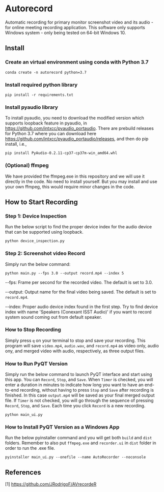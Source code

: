 # Autorecord
Automatic recording for primary monitor screenshot video and its audio - for online meeting recording application. This software only supports Windows system - only being tested on 64-bit Windows 10.

## Install

### Create an virtual environment using conda with Python 3.7
```
conda create -n autorecord python=3.7
```

### Install required python library
```
pip install -r requirements.txt
```

### Install pyaudio library

To install pyaudio, you need to download the modified version which supports loopback feature in pyaudio, in https://github.com/intxcc/pyaudio_portaudio. There are prebuild releases for Python 3.7 where you can download here https://github.com/intxcc/pyaudio_portaudio/releases, and then do pip install, i.e.,
```
pip install PyAudio-0.2.11-cp37-cp37m-win_amd64.whl
```

### (Optional) ffmpeg

We have provided the ffmpeg.exe in this repository and we will use it directly in the code. No need to install yourself. But you may install and use your own ffmpeg, this would require minor changes in the code.

## How to Start Recording

### Step 1: Device Inspection
Run the below script to find the proper device index for the audio device that can be supported using loopback.

```
python device_inspection.py
```

### Step 2: Screenshot video Record

Simply run the below command:

```
python main.py --fps 3.0 --output record.mp4 --index 5
```

--fps: Frame per second for the recorded video. The default is set to 3.0.

--output: Output name for the final video being saved. The default is set to `record.mp4`.

--index: Proper audio device index found in the first step. Try to find device index with name 'Speakers (Conexant ISST Audio)' if you want to record system sound coming out from default speaker.

### How to Stop Recording

Simply press `q` on your terminal to stop and save your recording. This program will save `video.mp4`, `audio.wav`, and `record.mp4` as video only, audio ony, and merged video with audio, respectively, as three output files.

### How to Run PyQT Version

Simply run the below command to launch PyQT interface and start using this app. You can `Record`, `Stop`, and `Save`. When `Timer` is checked, you will enter a duration in minutes to indicate how long you want to have an end-to-end recording, without having to press `Stop` and `Save` after recording is finished. In this case `output.mp4` will be saved as your final merged output file. If `Timer` is not checked, you will go through the sequence of pressing `Record`, `Stop`, and `Save`. Each time you click `Record` is a new recording.

```
python main_ui.py
```

### How to Install PyQT Version as a Windows App

Run the below pyinstaller command and you will get both `build` and `dist` folders. Remember to also put `ffmpeg.exe` and `recorder.ui` in `dist` folder in order to run the .exe file.
```
pyinstaller main_ui.py --onefile --name AutoRecorder --noconsole
```

## References

[1] https://github.com/JRodrigoF/AVrecordeR
